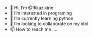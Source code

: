 - 👋 Hi, I’m @Rikazikirin
- 👀 I’m interested in programing
- 🌱 I’m currently learning python
- 💞️ I’m looking to collaborate on my idol
- 📫 How to reach me ....

<!---
Rikazikirin/Rikazikirin is a ✨ special ✨ repository because its `README.md` (this file) appears on your GitHub profile.
You can click the Preview link to take a look at your changes.
--->
